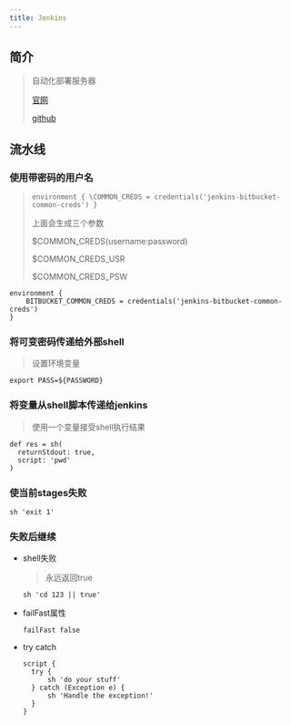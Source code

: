 ```yaml
---
title: Jenkins
---
```


## 简介

> 自动化部署服务器
>
> [官网](https://www.jenkins.io/zh/)
>
> [github](https://github.com/jenkinsci/jenkins)

## 流水线

### 使用带密码的用户名

> `environment {
>     \COMMON_CREDS = credentials('jenkins-bitbucket-common-creds')
> }`
>
> 上面会生成三个参数
>
> $COMMON_CREDS(username:password)
>
> $COMMON_CREDS_USR
>
> $COMMON_CREDS_PSW

```
environment {
    BITBUCKET_COMMON_CREDS = credentials('jenkins-bitbucket-common-creds')
}
```



### 将可变密码传递给外部shell

> 设置环境变量

```
export PASS=${PASSWORD}
```

### 将变量从shell脚本传递给jenkins

> 使用一个变量接受shell执行结果

```
def res = sh(
  returnStdout: true, 
  script: 'pwd'
)
```

### 使当前stages失败

```
sh 'exit 1' 
```

### 失败后继续

- shell失败

  > 永远返回true

  ```
  sh 'cd 123 || true'
  ```

- failFast属性

  ```
  failFast false
  ```

- try catch

  ```
  script {
    try {
        sh 'do your stuff'
    } catch (Exception e) {
        sh 'Handle the exception!'
    }
  }
  ```

  